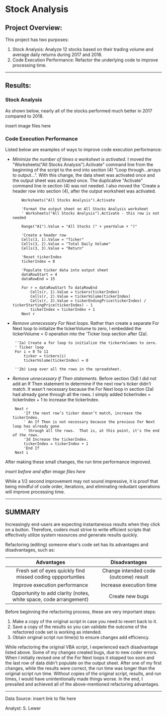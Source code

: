 # **Stock Analysis**
## **Project Overview:**
This project has two purposes:
1. Stock Analysis: Analyze 12 stocks based on their trading volume and average daily returns during 2017 and 2018.
1. Code Execution Performance: Refactor the underlying code to improve processing time.
___
## **Results:**
### **Stock Analysis**
As shown below, nearly all of the stocks performed much better in 2017 compared to 2018. 
 
 insert image files here

### **Code Execution Performance**

Listed below are examples of ways to improve code execution performance:
* *Minimize the number of times a worksheet is activated.*  I moved the "Worksheets("All Stocks Analysis").Activate" command line from the beginning of the script to the end into section (4) "Loop through...arrays to output...".  With this change, the data sheet was activated once and the output sheet was activated once.  The duplicative "Activate" command line in section (4) was not needed. I also moved the 'Create a header row into section (4), after the output worksheet was activated.
    ``` 
        Worksheets("All Stocks Analysis").Activate
        
        'Format the output sheet on All Stocks Analysis worksheet
        ' Worksheets("All Stocks Analysis").Activate - this row is not needed
        
        Range("A1").Value = "All Stocks (" + yearValue + ")"
        
        'Create a header row
        Cells(3, 1).Value = "Ticker"
        Cells(3, 2).Value = "Total Daily Volume"
        Cells(3, 3).Value = "Return"
        
        'Reset tickerIndex
        tickerIndex = 0
        
        'Populate ticker data into output sheet
        dataRowStart = 4
        dataRowEnd = 15
        
        For r = dataRowStart To dataRowEnd
            Cells(r, 1).Value = tickers(tickerIndex)
            Cells(r, 2).Value = tickerVolume(tickerIndex)
            Cells(r, 3).Value = tickerEndingPrice(tickerIndex) / tickerStartingPrice(tickerIndex) - 1
            tickerIndex = tickerIndex + 1
        Next r 
 * *Remove unnecessary For Next loops.*  Rather than create a separate For Next loop to initialize the tickerVolume to zero, I embedded the tickerVolume = 0 operation into the 'Ticker loop section after (2a).
   
        ''2a) Create a for loop to initialize the tickerVolumes to zero.
        ' Ticker loop
        For i = 0 To 11
            ticker = tickers(i)
            tickerVolume(tickerIndex) = 0
        
        ''2b) Loop over all the rows in the spreadsheet.
 * *Remove unnecessary If Then statements.*  Before section (3d) I did not add an If Then statement to determine if the next row's ticker didn't match.  It wasn't necessary because the For Next loop in section (2a) had already gone through all the rows.  I simply added tickerIndex = tickerIndex + 1 to increase the tickerIndex.

        Next r
            'If the next row’s ticker doesn’t match, increase the tickerIndex.
            ' An If Then is not necessary because the previous For Next loop has already gone
            ' through all the rows.  That is, at this point, it's the end of the rows.
            '3d Increase the tickerIndex.
            tickerIndex = tickerIndex + 1
            'End If
        Next i
After making these small changes, the run time performance improved. 

*insert before and after image files here*

While a 1/2 second improvement may not sound impressive, it is proof that being mindful of code order, iterations, and eliminating redudant operations will improve processing time.

___
## SUMMARY
Increasingly end-users are expecting instantaneous results when they click on a button. Therefore, coders must strive to write efficient scripts that effectively utilize system resources *and* generate results quickly.

Refactoring (editing) someone else's code set has its advantages and disadvantages, such as:

|Advantages | Disadvantages|
|:---:|:---:|
|Fresh set of eyes quickly find missed coding oppportunties |Change intended code (outcome) result
|Improve execution performance|Increase execution time|
|Opportunity to add clarity (notes, white space, code arrangement)|Create new bugs 

Before beginning the refactoring process, these are very important steps: 
1. Make a copy of the original script in case you need to revert back to it. 
1. Save a copy of the results so you can validate the outcome of the refactored code set is working as intended. 
1. Obtain original script run time(s) to ensure changes add efficiency. 

While refactoring the original VBA script, I experienced each disadvantage listed above. Some of my changes created bugs, due to new coder errors.  When I initially revised one of the For Next loops it stopped too soon and the last row of data didn't populate on the output sheet. After one of my first changes, while the results were correct, the run time was longer than the original script run time.  Without copies of the original script, results, and run times, I would have unintentionally made things worse.  In the end, I prevailed and achieved all of the above-mentioned refactoring advantages.
___
Data Source: insert link to file here

Analyst: S. Lewer
